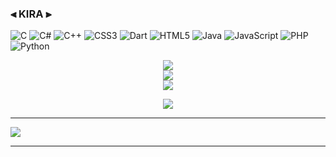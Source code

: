        
### ⫷ KIRA ⫸


![C](https://img.shields.io/badge/c-%2300599C.svg?style=for-the-badge&logo=c&logoColor=white) ![C#](https://img.shields.io/badge/c%23-%23239120.svg?style=for-the-badge&logo=c-sharp&logoColor=white) ![C++](https://img.shields.io/badge/c++-%2300599C.svg?style=for-the-badge&logo=c%2B%2B&logoColor=white) ![CSS3](https://img.shields.io/badge/css3-%231572B6.svg?style=for-the-badge&logo=css3&logoColor=white) ![Dart](https://img.shields.io/badge/dart-%230175C2.svg?style=for-the-badge&logo=dart&logoColor=white) ![HTML5](https://img.shields.io/badge/html5-%23E34F26.svg?style=for-the-badge&logo=html5&logoColor=white) ![Java](https://img.shields.io/badge/java-%23ED8B00.svg?style=for-the-badge&logo=openjdk&logoColor=white) ![JavaScript](https://img.shields.io/badge/javascript-%23323330.svg?style=for-the-badge&logo=javascript&logoColor=%23F7DF1E) ![PHP](https://img.shields.io/badge/php-%23777BB4.svg?style=for-the-badge&logo=php&logoColor=white) ![Python](https://img.shields.io/badge/python-3670A0?style=for-the-badge&logo=python&logoColor=ffdd54)

<div align="center"> 
       
![](https://github-readme-stats.vercel.app/api?username=its-kira&theme=tokyonight&hide_border=false&include_all_commits=false&count_private=false)<br/>
![](https://github-readme-streak-stats.herokuapp.com/?user=its-kira&theme=tokyonight&hide_border=false)<br/>
![](https://github-readme-stats.vercel.app/api/top-langs/?username=its-kira&theme=tokyonight&hide_border=false&include_all_commits=false&count_private=false&layout=compact)

</div>

<p align="center">
  <img src="https://media.discordapp.net/attachments/857714045251878972/1106686979250339920/a_b1dea1b40ef236c3344879fb00322694.gif?width=800&height=320">
</p>

---
[![](https://visitcount.itsvg.in/api?id=its-kira&icon=0&color=0)](https://visitcount.itsvg.in)

<!-- Proudly created with GPRM ( https://gprm.itsvg.in ) --></p>
---

